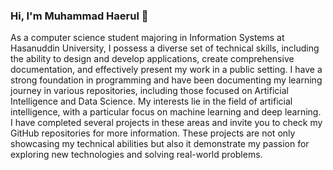 ### Hi, I'm Muhammad Haerul 👋

As a computer science student majoring in Information Systems at Hasanuddin University, I possess a diverse set of technical skills, including the ability to design and develop applications, create comprehensive documentation, and effectively present my work in a public setting. I have a strong foundation in programming and have been documenting my learning journey in various repositories, including those focused on Artificial Intelligence and Data Science. My interests lie in the field of artificial intelligence, with a particular focus on machine learning and deep learning. I have completed several projects in these areas and invite you to check my GitHub repositories for more information. These projects are not only showcasing my technical abilities but also it demonstrate my passion for exploring new technologies and solving real-world problems.
